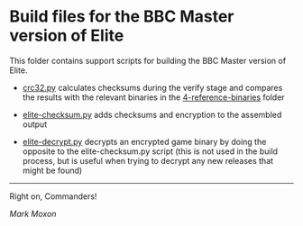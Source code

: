 # Build files for the BBC Master version of Elite

This folder contains support scripts for building the BBC Master version of Elite.

* [crc32.py](crc32.py) calculates checksums during the verify stage and compares the results with the relevant binaries in the [4-reference-binaries](../4-reference-binaries) folder

* [elite-checksum.py](elite-checksum.py) adds checksums and encryption to the assembled output

* [elite-decrypt.py](elite-decrypt.py) decrypts an encrypted game binary by doing the opposite to the elite-checksum.py script (this is not used in the build process, but is useful when trying to decrypt any new releases that might be found)

---

Right on, Commanders!

_Mark Moxon_